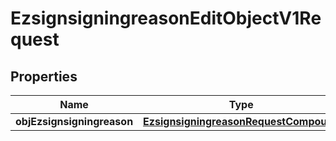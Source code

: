 

# EzsignsigningreasonEditObjectV1Request

## Properties

Name | Type | Description | Notes
------------ | ------------- | ------------- | -------------
**objEzsignsigningreason** | [**EzsignsigningreasonRequestCompound**](EzsignsigningreasonRequestCompound.md) |  | 




